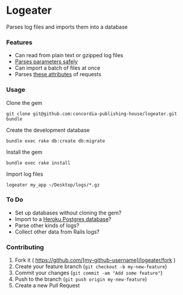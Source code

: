 # Logeater

Parses log files and imports them into a database

### Features

 - Can read from plain text or gzipped log files
 - [Parses parameters safely](https://github.com/concordia-publishing-house/logeater/blob/master/lib/logeater/params_parser.rb)
 - Can import a batch of files at once
 - Parses [these attributes](https://github.com/concordia-publishing-house/logeater/blob/master/db/schema.rb#L19-L32) of requests


### Usage

Clone the gem

    git clone git@github.com:concordia-publishing-house/logeater.git
    bundle

Create the development database

    bundle exec rake db:create db:migrate

Install the gem

    bundle exec rake install

Import log files

    logeater my_app ~/Desktop/logs/*.gz


### To Do

 - Set up databases without cloning the gem?
 - Import to a [Heroku Postgres database](https://dashboard.heroku.com/apps/logs-production)?
 - Parse other kinds of logs?
 - Collect other data from Rails logs?


### Contributing

1. Fork it ( https://github.com/[my-github-username]/logeater/fork )
2. Create your feature branch (`git checkout -b my-new-feature`)
3. Commit your changes (`git commit -am "Add some feature"`)
4. Push to the branch (`git push origin my-new-feature`)
5. Create a new Pull Request
